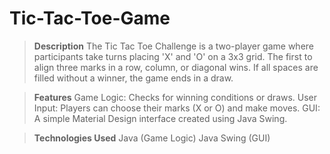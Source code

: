 # Tic-Tac-Toe-Game

> **Description**
The Tic Tac Toe Challenge is a two-player game where participants take turns placing 'X' and 'O' on a 3x3 grid. The first to align three marks in a row, column, or diagonal wins. If all spaces are filled without a winner, the game ends in a draw.

> **Features**
Game Logic: Checks for winning conditions or draws.
User Input: Players can choose their marks (X or O) and make moves.
GUI: A simple Material Design interface created using Java Swing.

> **Technologies Used**
Java (Game Logic)
Java Swing (GUI)
